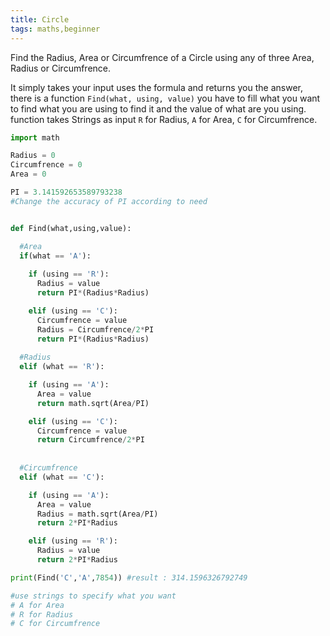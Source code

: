 ```yaml
---
title: Circle
tags: maths,beginner
---
```


Find the Radius, Area or Circumfrence of a Circle using any of three Area, Radius or Circumfrence.

It simply takes your input uses the formula and returns you the answer, there is a function ```Find(what, using, value)``` you have to fill what you want to find what you are using to find it and the value of what are you using. function takes Strings as input ```R``` for Radius, ```A``` for Area, ```C``` for Circumfrence.

```py
import math

Radius = 0
Circumfrence = 0
Area = 0

PI = 3.141592653589793238
#Change the accuracy of PI according to need


def Find(what,using,value):

  #Area
  if(what == 'A'):
    
    if (using == 'R'):
      Radius = value
      return PI*(Radius*Radius)

    elif (using == 'C'):
      Circumfrence = value
      Radius = Circumfrence/2*PI
      return PI*(Radius*Radius)
      
  #Radius
  elif (what == 'R'):

    if (using == 'A'):
      Area = value
      return math.sqrt(Area/PI)

    elif (using == 'C'):
      Circumfrence = value
      return Circumfrence/2*PI
      
  
  #Circumfrence
  elif (what == 'C'):

    if (using == 'A'):
      Area = value
      Radius = math.sqrt(Area/PI)
      return 2*PI*Radius

    elif (using == 'R'):
      Radius = value
      return 2*PI*Radius
```

```py
print(Find('C','A',7854)) #result : 314.1596326792749

#use strings to specify what you want
# A for Area 
# R for Radius 
# C for Circumfrence
```
